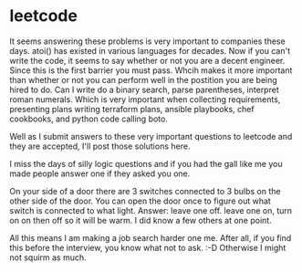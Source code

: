 # leetcode

It seems answering these problems is very important to companies these days.  atoi() has existed in various languages for decades. Now if you can't write the code, it seems to say whether or not you are a decent engineer.  Since this is the first barrier you must pass. Whcih makes it more important than whether or not you can perform well in the postition you are being hired to do.  Can I write do a binary search, parse parentheses, interpret roman numerals.  Which is very important when collecting requirements, presenting plans writing terraform plans, ansible playbooks, chef cookbooks, and python code calling boto.

Well as I submit answers to these very important questions to leetcode and they are accepted, I'll post those solutions here.

I miss the days of silly logic questions and if you had the gall like me you made people answer one if they asked you one.

On your side of a door there are 3 switches connected to 3 bulbs on the other side of the door.  You can open the door once to figure out what switch is connected to what light.  Answer: leave one off.  leave one on, turn on on then off so it will be warm.  I did know a few others at one point.

All this means I am making a job search harder one me.  After all, if you find this before the interview, you know what not to ask. :-D  Otherwise I might not squirm as much.
